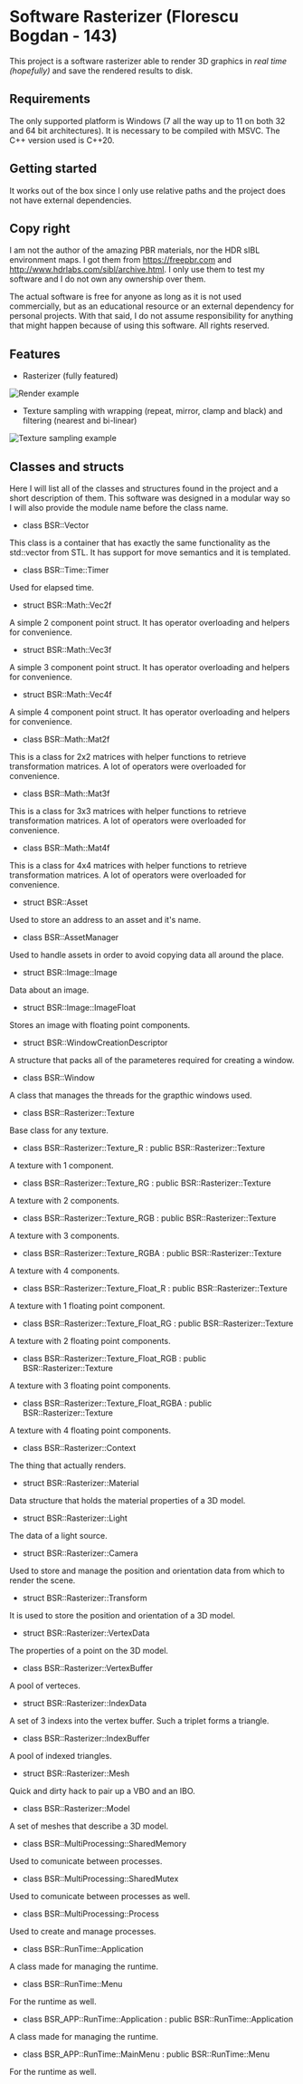 # Software Rasterizer (Florescu Bogdan - 143)



This project is a software rasterizer able to render 3D graphics in *real time (hopefully)* and save the rendered results to disk.



## Requirements

The only supported platform is Windows (7 all the way up to 11 on both 32 and 64 bit architectures).
It is necessary to be compiled with MSVC. The C++ version used is C++20.



## Getting started

It works out of the box since I only use relative paths and the project does not have external dependencies.



## Copy right

I am not the author of the amazing PBR materials, nor the HDR sIBL environment maps. I got them from https://freepbr.com and http://www.hdrlabs.com/sibl/archive.html. I only use them to test my software and I do not own any ownership over them.

The actual software is free for anyone as long as it is not used commercially, but as an educational resource or an external dependency for personal projects. With that said, I do not assume responsibility for anything that might happen because of using this software. All rights reserved.



## Features

* Rasterizer (fully featured)

![Render example](./ReadMe%20Resources/Render.bmp)

* Texture sampling with wrapping (repeat, mirror, clamp and black) and filtering (nearest and bi-linear)

![Texture sampling example](./ReadMe%20Resources/TextureSampling.bmp)



## Classes and structs

Here I will list all of the classes and structures found in the project and a short description of them. This software was designed in a modular way so I will also provide the module name before the class name.

* class BSR::Vector

This class is a container that has exactly the same functionality as the std::vector from STL. It has support for move semantics and it is templated.

* class BSR::Time::Timer

Used for elapsed time.

* struct BSR::Math::Vec2f

A simple 2 component point struct. It has operator overloading and helpers for convenience.

* struct BSR::Math::Vec3f

A simple 3 component point struct. It has operator overloading and helpers for convenience.

* struct BSR::Math::Vec4f

A simple 4 component point struct. It has operator overloading and helpers for convenience.

* class BSR::Math::Mat2f

This is a class for 2x2 matrices with helper functions to retrieve transformation matrices. A lot of operators were overloaded for convenience.

* class BSR::Math::Mat3f

This is a class for 3x3 matrices with helper functions to retrieve transformation matrices. A lot of operators were overloaded for convenience.

* class BSR::Math::Mat4f

This is a class for 4x4 matrices with helper functions to retrieve transformation matrices. A lot of operators were overloaded for convenience.

* struct BSR::Asset

Used to store an address to an asset and it's name.

* class BSR::AssetManager

Used to handle assets in order to avoid copying data all around the place.

* struct BSR::Image::Image

Data about an image.

* struct BSR::Image::ImageFloat

Stores an image with floating point components.

* struct BSR::WindowCreationDescriptor

A structure that packs all of the parameteres required for creating a window.

* class BSR::Window

A class that manages the threads for the grapthic windows used.

* class BSR::Rasterizer::Texture

Base class for any texture.

* class BSR::Rasterizer::Texture_R : public BSR::Rasterizer::Texture

A texture with 1 component.

* class BSR::Rasterizer::Texture_RG : public BSR::Rasterizer::Texture

A texture with 2 components.

* class BSR::Rasterizer::Texture_RGB : public BSR::Rasterizer::Texture

A texture with 3 components.

* class BSR::Rasterizer::Texture_RGBA : public BSR::Rasterizer::Texture

A texture with 4 components.

* class BSR::Rasterizer::Texture_Float_R : public BSR::Rasterizer::Texture

A texture with 1 floating point component.

* class BSR::Rasterizer::Texture_Float_RG : public BSR::Rasterizer::Texture

A texture with 2 floating point components.

* class BSR::Rasterizer::Texture_Float_RGB : public BSR::Rasterizer::Texture

A texture with 3 floating point components.

* class BSR::Rasterizer::Texture_Float_RGBA : public BSR::Rasterizer::Texture

A texture with 4 floating point components.

* class BSR::Rasterizer::Context

The thing that actually renders.

* struct BSR::Rasterizer::Material

Data structure that holds the material properties of a 3D model.

* struct BSR::Rasterizer::Light

The data of a light source.

* struct BSR::Rasterizer::Camera

Used to store and manage the position and orientation data from which to render the scene.

* struct BSR::Rasterizer::Transform

It is used to store the position and orientation of a 3D model.

* struct BSR::Rasterizer::VertexData

The properties of a point on the 3D model.

* class BSR::Rasterizer::VertexBuffer

A pool of verteces.

* struct BSR::Rasterizer::IndexData

A set of 3 indexs into the vertex buffer. Such a triplet forms a triangle.

* class BSR::Rasterizer::IndexBuffer

A pool of indexed triangles.

* struct BSR::Rasterizer::Mesh

Quick and dirty hack to pair up a VBO and an IBO.

* class BSR::Rasterizer::Model

A set of meshes that describe a 3D model.

* class BSR::MultiProcessing::SharedMemory

Used to comunicate between processes.

* class BSR::MultiProcessing::SharedMutex

Used to comunicate between processes as well.

* class BSR::MultiProcessing::Process

Used to create and manage processes.

* class BSR::RunTime::Application

A class made for managing the runtime.

* class BSR::RunTime::Menu

For the runtime as well.

* class BSR_APP::RunTime::Application : public BSR::RunTime::Application

A class made for managing the runtime.

* class BSR_APP::RunTime::MainMenu : public BSR::RunTime::Menu

For the runtime as well.
